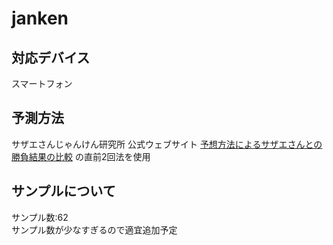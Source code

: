 # janken
## 対応デバイス
スマートフォン
## 予測方法
サザエさんじゃんけん研究所
公式ウェブサイト [予想方法によるサザエさんとの勝負結果の比較](http://park11.wakwak.com/~hkn/result_cmp.htm) の直前2回法を使用  
## サンプルについて
サンプル数:62  
サンプル数が少なすぎるので適宜追加予定
